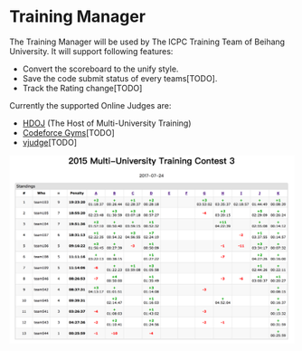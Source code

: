 # Training Manager

The Training Manager will be used by The ICPC Training Team of Beihang University. It will support following features:

- Convert the scoreboard to the unify style. 
- Save the code submit status of every teams[TODO].
- Track the Rating change[TODO]

Currently the supported Online Judges are:

- [HDOJ](acm.hdu.edu.cn) (The Host of Multi-University Training)
- [Codeforce Gyms](http://codeforces.com/gyms)[TODO] 
- [vjudge](vjudge.net)[TODO]

![scoreboard](img/scoreboard.png)